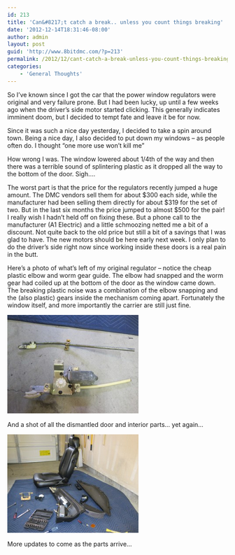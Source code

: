 ```yaml
---
id: 213
title: 'Can&#8217;t catch a break.. unless you count things breaking'
date: '2012-12-14T18:31:46-08:00'
author: admin
layout: post
guid: 'http://www.8bitdmc.com/?p=213'
permalink: /2012/12/cant-catch-a-break-unless-you-count-things-breaking/
categories:
    - 'General Thoughts'
---
```


So I’ve known since I got the car that the power window regulators were original and very failure prone. But I had been lucky, up until a few weeks ago when the driver’s side motor started clicking. This generally indicates imminent doom, but I decided to tempt fate and leave it be for now.

Since it was such a nice day yesterday, I decided to take a spin around town. Being a nice day, I also decided to put down my windows – as people often do. I thought “one more use won’t kill me”

How wrong I was. The window lowered about 1/4th of the way and then there was a terrible sound of splintering plastic as it dropped all the way to the bottom of the door. Sigh….

The worst part is that the price for the regulators recently jumped a huge amount. The DMC vendors sell them for about $300 each side, while the manufacturer had been selling them directly for about $319 for the set of two. But in the last six months the price jumped to almost $500 for the pair! I really wish I hadn’t held off on fixing these. But a phone call to the manufacturer (A1 Electric) and a little schmoozing netted me a bit of a discount. Not quite back to the old price but still a bit of a savings that I was glad to have. The new motors should be here early next week. I only plan to do the driver’s side right now since working inside these doors is a real pain in the butt.

Here’s a photo of what’s left of my original regulator – notice the cheap plastic elbow and worm gear guide. The elbow had snapped and the worm gear had coiled up at the bottom of the door as the window came down. The breaking plastic noise was a combination of the elbow snapping and the (also plastic) gears inside the mechanism coming apart. Fortunately the window itself, and more importantly the carrier are still just fine.

[![](../assets/images/2012/12/IMG_3657-300x225.jpg "IMG_3657")](../assets/images/2012/12/IMG_3657.jpg)

And a shot of all the dismantled door and interior parts… yet again…

[![](../assets/images/2012/12/IMG_3658-300x225.jpg "IMG_3658")](../assets/images/2012/12/IMG_3658.jpg)

More updates to come as the parts arrive…